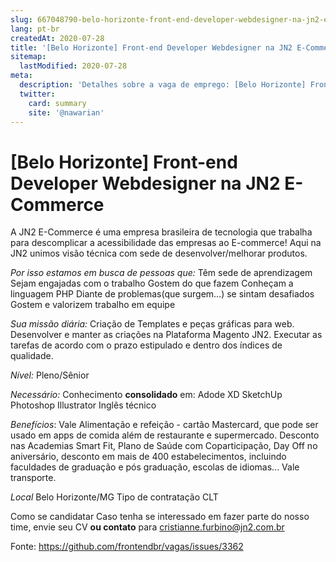 ```yaml
---
slug: 667048790-belo-horizonte-front-end-developer-webdesigner-na-jn2-e-commerce
lang: pt-br
createdAt: 2020-07-28
title: '[Belo Horizonte] Front-end Developer Webdesigner na JN2 E-Commerce - Vaga de Emprego'
sitemap:
  lastModified: 2020-07-28
meta:
  description: 'Detalhes sobre a vaga de emprego: [Belo Horizonte] Front-end Developer Webdesigner na JN2 E-Commerce'
  twitter:
    card: summary
    site: '@nawarian'
---
```


# [Belo Horizonte] Front-end Developer Webdesigner na JN2 E-Commerce

A JN2 E-Commerce é uma empresa brasileira de tecnologia que trabalha para descomplicar a acessibilidade das empresas ao E-commerce! Aqui na JN2 unimos visão técnica com sede de desenvolver/melhorar produtos.

_Por isso estamos em busca de pessoas que:_
Têm sede de aprendizagem
Sejam engajadas com o trabalho
Gostem do que fazem
Conheçam a linguagem PHP
Diante de problemas(que surgem...) se sintam desafiados
Gostem e valorizem trabalho em equipe

_Sua missão diária:_
Criação de Templates e peças gráficas para web.
Desenvolver e manter as criações na Plataforma Magento JN2.
Executar as tarefas de acordo com o prazo estipulado e dentro dos índices de qualidade.

_Nível:_ 
Pleno/Sênior

_Necessário:_
Conhecimento **consolidado** em:
Adode XD
SketchUp
Photoshop Illustrator
Inglês técnico

_Benefícios_:
Vale Alimentação e refeição - cartão Mastercard, que pode ser usado em apps de comida além de restaurante e supermercado. 
Desconto nas Academias Smart Fit, Plano de Saúde com  Coparticipação, Day Off no aniversário, desconto em mais de 400 estabelecimentos, incluindo faculdades de graduação e pós graduação, escolas de idiomas... Vale transporte.

_Local_
Belo Horizonte/MG
Tipo de contratação
CLT

Como se candidatar
Caso tenha se interessado em fazer parte do nosso time, envie seu CV **ou contato** para cristianne.furbino@jn2.com.br

Fonte: https://github.com/frontendbr/vagas/issues/3362